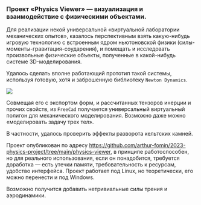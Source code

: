 ### Проект «Physics Viewer» — визуализация и взаимодействие с физическими объектами.

Для реализации некой универсальной «виртуальной лаборатории механических опытов», казалось перспективным взять какую-нибудь игровую технологию с встроенным ядром ньютоновской физики (силы-моменты-гравитация-соударения), и помещать и исследовать произвольные физические объекты, полученные в какой-нибудь системе 3D-моделирования.

Удалось сделать вполне работающий прототип такой системы, используя готовую, хотя и заброшенную библиотеку `Newton Dynamics`.

![](pics/20240101060958.png)

Совмещая его с экспортом форм, и рассчитанных тензоров инерции и прочих свойств, из `FreeCad` получается универсальный виртуальный полигон для механического моделирования. Возможно даже можно «моделировать задачу трех тел».

В частности, удалось проверить эффекты разворота кельтских камней.

Проект опубликован по адресу https://github.com/arthur-fomin/2023-physics-project/tree/main/physics-viewer,  в принципе работоспособен, но для реального использования, если он понадобится, требуется доработка — есть утечки памяти, требовательность к ресурсам, удобство интерфейса. Проект работает под Linux, но теоретически, его можно перенести и под Windows. 

Возможно получится добавить нетривиальные силы трения и аэродинамики.